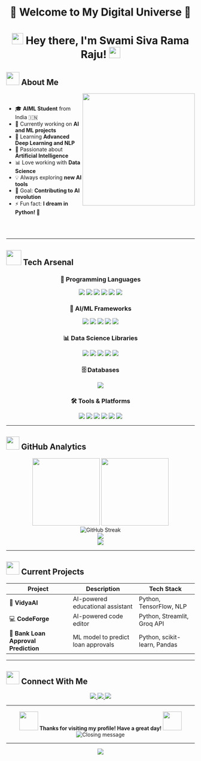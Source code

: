 # <div align="center">🚀 Welcome to My Digital Universe 🚀</div>

<h1 align="center">
  <img src="https://media.giphy.com/media/hvRJCLFzcasrR4ia7z/giphy.gif" width="30px"/>
  Hey there, I'm Swami Siva Rama Raju!
  <img src="https://media.giphy.com/media/hvRJCLFzcasrR4ia7z/giphy.gif" width="30px"/>
</h1>

## <img src="https://media.giphy.com/media/iY8CRBdQXODJSCERIr/giphy.gif" width="35"><b> About Me </b>

<img align="right" src="https://media.giphy.com/media/LaVp0AyqR5bGsC5Cbm/giphy.gif" width="300" />

<br>

- 🎓 **AIML Student** from India 🇮🇳
- 🔭 Currently working on **AI and ML projects**
- 🌱 Learning **Advanced Deep Learning and NLP**
- 🤖 Passionate about **Artificial Intelligence**
- 📊 Love working with **Data Science**
- 💡 Always exploring **new AI tools**
- 🎯 Goal: **Contributing to AI revolution**
- ⚡ Fun fact: **I dream in Python! 🐍**

<br><br>

---

## <img src="https://media.giphy.com/media/j2pOGeGYKe2xCCKwfi/giphy.gif" width="40"> **Tech Arsenal**

<div align="center">

### 🚀 Programming Languages
<img src="https://img.shields.io/badge/Python-3776AB?style=for-the-badge&logo=python&logoColor=white" />
<img src="https://img.shields.io/badge/Java-ED8B00?style=for-the-badge&logo=java&logoColor=white" />
<img src="https://img.shields.io/badge/C-00599C?style=for-the-badge&logo=c&logoColor=white" />
<img src="https://img.shields.io/badge/JavaScript-F7DF1E?style=for-the-badge&logo=javascript&logoColor=black" />
<img src="https://img.shields.io/badge/HTML5-E34F26?style=for-the-badge&logo=html5&logoColor=white" />
<img src="https://img.shields.io/badge/CSS3-1572B6?style=for-the-badge&logo=css3&logoColor=white" />

### 🧠 AI/ML Frameworks
<img src="https://img.shields.io/badge/TensorFlow-FF6F00?style=for-the-badge&logo=tensorflow&logoColor=white" />
<img src="https://img.shields.io/badge/Keras-D00000?style=for-the-badge&logo=keras&logoColor=white" />
<img src="https://img.shields.io/badge/PyTorch-EE4C2C?style=for-the-badge&logo=pytorch&logoColor=white" />
<img src="https://img.shields.io/badge/scikit--learn-F7931E?style=for-the-badge&logo=scikit-learn&logoColor=white" />
<img src="https://img.shields.io/badge/OpenCV-27338e?style=for-the-badge&logo=OpenCV&logoColor=white" />

### 📊 Data Science Libraries
<img src="https://img.shields.io/badge/NumPy-013243?style=for-the-badge&logo=numpy&logoColor=white" />
<img src="https://img.shields.io/badge/Pandas-150458?style=for-the-badge&logo=pandas&logoColor=white" />
<img src="https://img.shields.io/badge/Matplotlib-11557c?style=for-the-badge&logo=matplotlib&logoColor=white" />
<img src="https://img.shields.io/badge/Seaborn-3776AB?style=for-the-badge&logo=seaborn&logoColor=white" />
<img src="https://img.shields.io/badge/Plotly-239120?style=for-the-badge&logo=plotly&logoColor=white" />

### 🗄️ Databases
<img src="https://img.shields.io/badge/MySQL-005C84?style=for-the-badge&logo=mysql&logoColor=white" />

### 🛠️ Tools & Platforms
<img src="https://img.shields.io/badge/Git-F05032?style=for-the-badge&logo=git&logoColor=white" />
<img src="https://img.shields.io/badge/GitHub-100000?style=for-the-badge&logo=github&logoColor=white" />
<img src="https://img.shields.io/badge/VS_Code-0078D4?style=for-the-badge&logo=visual%20studio%20code&logoColor=white" />
<img src="https://img.shields.io/badge/Jupyter-F37626?style=for-the-badge&logo=jupyter&logoColor=white" />
<img src="https://img.shields.io/badge/Google_Colab-F9AB00?style=for-the-badge&logo=google%20colab&logoColor=white" />
<img src="https://img.shields.io/badge/IntelliJ_IDEA-000000?style=for-the-badge&logo=intellij-idea&logoColor=white" />


</div>

---

## <img src="https://media.giphy.com/media/W5eoZHPpUx9sapR0eu/giphy.gif" width="35"> **GitHub Analytics**

<div align="center">
  <img height="180em" src="https://github-readme-stats.vercel.app/api?username=sivaramaraju2124&show_icons=true&theme=radical&include_all_commits=true&count_private=true&hide_border=true&bg_color=0D1117&title_color=F85D7F&icon_color=F8D866&text_color=FFFFFF"/>
  <img height="180em" src="https://github-readme-stats.vercel.app/api/top-langs/?username=sivaramaraju2124&layout=compact&langs_count=8&theme=radical&hide_border=true&bg_color=0D1117&title_color=F85D7F&text_color=FFFFFF"/>
</div>

<div align="center">
  <img src="https://github-readme-streak-stats.herokuapp.com/?user=sivaramaraju2124&theme=radical&hide_border=true&background=0D1117&ring=F85D7F&fire=F8D866&currStreakLabel=F85D7F" alt="GitHub Streak" />
</div>

<div align="center">
  <img src="https://github-profile-trophy.vercel.app/?username=sivaramaraju2124&theme=radical&no-frame=true&no-bg=false&margin-w=4&row=2&column=3" />
</div>

<div align="center">
  <img src="https://github-readme-activity-graph.vercel.app/graph?username=sivaramaraju2124&theme=redical&bg_color=0D1117&color=F85D7F&line=F8D866&point=FFFFFF&hide_border=true" />
</div>

---

## <img src="https://media.giphy.com/media/LnQjpWaON8nhr21vNW/giphy.gif" width="35"> **Current Projects**

<div align="center">

| Project                       | Description                          | Tech Stack                       |
|------------------------------|------------------------------------|---------------------------------|
| 🤖 **VidyaAI**                | AI-powered educational assistant   | Python, TensorFlow, NLP          |
| 💻 **CodeForge**              | AI-powered code editor              | Python, Streamlit, Groq API      |
| 🏦 **Bank Loan Approval Prediction** | ML model to predict loan approvals | Python, scikit-learn, Pandas     |
</div>

---

## <img src="https://media.giphy.com/media/mGcNjsfWAjY5AEZNw6/giphy.gif" width="35"> **Connect With Me**

<div align="center">

<a href="https://www.linkedin.com/in/gorrela-swami-siva-rama-raju-07a570291">
  <img src="https://img.shields.io/badge/LinkedIn-0077B5?style=for-the-badge&logo=linkedin&logoColor=white" />
</a>
<a href="mailto:swamisivaramaraju@gmail.com">
  <img src="https://img.shields.io/badge/Gmail-D14836?style=for-the-badge&logo=gmail&logoColor=white" />
</a>
<a href="https://www.instagram.com/__.master__piece.__/">
  <img src="https://img.shields.io/badge/Instagram-E4405F?style=for-the-badge&logo=instagram&logoColor=white" />
</a>

</div>

---

<div align="center">
  <img src="https://media.giphy.com/media/jpVnC65DmYeyRL4LHS/giphy.gif" width="100%" height="2" />
</div>

<div align="center">
  <img src="https://media.giphy.com/media/3o7aCSPqXE5C6T8tBC/giphy.gif" width="50" />
  <b>Thanks for visiting my profile! Have a great day!</b>
  <img src="https://media.giphy.com/media/3o7aCSPqXE5C6T8tBC/giphy.gif" width="50" />
</div>

<div align="center">
  <img src="https://readme-typing-svg.herokuapp.com?font=Orbitron&size=20&duration=3000&pause=1000&color=00F7FF&background=00000000&center=true&vCenter=true&width=600&lines=Let's+build+the+future+with+AI!;Keep+coding+and+stay+curious!;AI+is+the+new+electricity!" alt="Closing message" />
</div>

---

<div align="center">
  <img src="https://capsule-render.vercel.app/api?type=waving&color=gradient&height=100&section=footer" />
</div>
